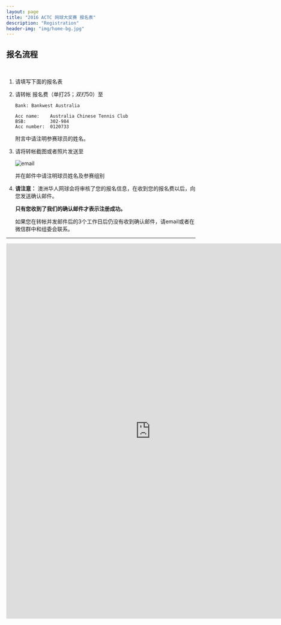 ```yaml
---
layout: page
title: "2016 ACTC 网球大奖赛 报名表"
description: "Registration"
header-img: "img/home-bg.jpg"
---
```


## 报名流程
<br>

1. 请填写下面的报名表
2. 请转帐 报名费（单打$25；双打$50）至

   ```
   Bank: Bankwest Australia

   Acc name:    Australia Chinese Tennis Club
   BSB:         302-984
   Acc number:  0120733
   ```
   附言中请注明参赛球员的姓名。

3. 请将转帐截图或者照片发送至

   <img src="https://c2.staticflickr.com/6/5633/29374068973_dd66f02a83_o.png" class="img-responsive" alt="email">

   并在邮件中请注明球员姓名及参赛组别

4. **请注意：** 澳洲华人网球会将审核了您的报名信息，在收到您的报名费以后，向您发送确认邮件。

   **只有您收到了我们的确认邮件才表示注册成功。**

   如果您在转帐并发邮件后的3个工作日后仍没有收到确认邮件，请email或者在微信群中和组委会联系。

<hr>

<style>
@media (max-width: 767px) {
    iframe {
        max-width: calc(100vw + 40px) !important;
        margin: -11px -25px;}
    .iframe-wrapper {
        width:100vw;
        overflow: hidden;
        margin: 0 -15px;}
/* you might not the margin property on the wrapper (or you might need to change it to suit your needs); in my case it's used to align the wrapper with the edge of the screen as my site has 15px padding, which isn't needed here because the form already has it's own padding   */
}
</style>

<div class="iframe-wrapper text-center">
    <iframe src="https://docs.google.com/forms/d/e/1FAIpQLSdpfHKItjgaWberoJhi3BNqX-nfyogYYwiii2HUek3LbXDGFg/viewform?embedded=true" width="767" height="1000"  frameborder="0" marginheight="0" marginwidth="0">Loading...</iframe>
</div>
